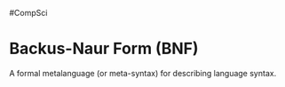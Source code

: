 #CompSci 

# Backus-Naur Form (BNF)
A formal metalanguage (or meta-syntax) for describing language syntax.

